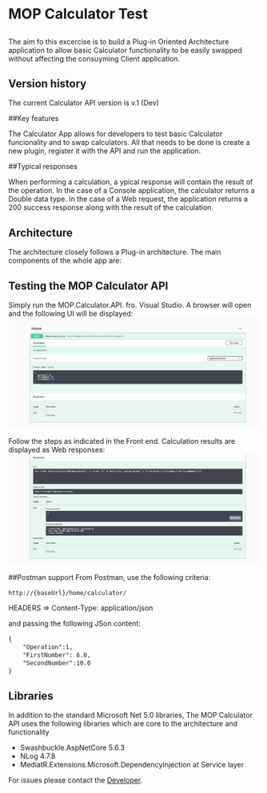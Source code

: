 # MOP Calculator Test

##
The aim fo this excercise is to build a Plug-in Oriented Architecture application to allow basic Calculator functionality to be easily swapped without affecting the consuyming Client application. 


## Version history
The current Calculator API version is v.1 (Dev)

##Key features

The Calculator App allows for developers to test basic Calculator funcionality and to swap calculators. All that needs to be done is create a new plugin, register it with the API and run the application.

##Typical responses

When performing a calculation, a ypical response will contain the result of the operation. In the case of a Console application, the calculator returns a Double data type. In the case of a Web request, the application returns a 200 success response along with the result of the calculation.


## Architecture

The architecture closely follows a Plug-in architecture. The main components of the whole app are:


## Testing the MOP Calculator API

Simply run the MOP.Calculator.API. fro. Visual Studio. A browser will open and the following UI will be displayed:
![Home page of Calculator API UI](Readme/Screenshot1.png)

Follow the steps as indicated in the Front end. Calculation results are displayed as Web responses:
![Response from API UI](Readme/Screenshot2.png)

##Postman support
From Postman, use the following criteria:
```
http://{baseUrl}/home/calculator/
```
HEADERS => Content-Type: application/json

and passing the following JSon content:
```
{
    "Operation":1,
    "FirstNumber": 6.0,
    "SecondNumber":10.0
}
```

## Libraries

In addition to the standard Microsoft Net 5.0 libraries, The MOP Calculator API uses the following libraries which are core to the architecture and functionality

* Swashbuckle.AspNetCore 5.6.3
* NLog 4.7.8
* MediatR.Extensions.Microsoft.DependencyInjection at Service layer

For issues please contact the [Developer](jhon.barreiro@gmail.com).
